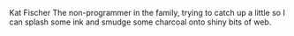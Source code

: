 Kat Fischer
The non-programmer in the family, trying to catch up a little so I can splash some ink and smudge some charcoal onto shiny bits of web.
